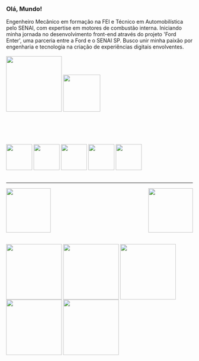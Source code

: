 ### Olá, Mundo!
Engenheiro Mecânico em formação na FEI e Técnico em Automobilística pelo SENAI, com expertise em motores de combustão interna. Iniciando minha jornada no desenvolvimento front-end através do projeto 'Ford Enter', uma parceria entre a Ford e o SENAI SP. Busco unir minha paixão por engenharia e tecnologia na criação de experiências digitais envolventes.
<br/>
<br/>
<img height="150" src="https://github-readme-stats.vercel.app/api?username=JoaoppedroFend&show_icons=true&theme=algolia&include_all_commits=true&count_private=true"/>  <img height="100" src="https://github-readme-stats.vercel.app/api/top-lang/?username=JoaoppedroFend&layout=compact&langs_count=16&theme=algonia"/>
<br/>
<br/>
<br/>
<br/>
<br/>
<br/>
<img height ="70" src="https://cdn.jsdelivr.net/gh/devicons/devicon/icons/vscode/vscode-original-wordmark.svg" > <img height ="70" src="https://cdn.jsdelivr.net/gh/devicons/devicon/icons/javascript/javascript-plain.svg" />   <img height="70" src="https://cdn.jsdelivr.net/gh/devicons/devicon/icons/html5/html5-plain-wordmark.svg" />  <img height ="70" src="https://cdn.jsdelivr.net/gh/devicons/devicon/icons/figma/figma-original.svg" />  <img height ="70" src="https://cdn.jsdelivr.net/gh/devicons/devicon/icons/css3/css3-plain-wordmark.svg" />
<br/>
<br/>
<hr>
<img  height ="120" src="https://github.com/JoaoppedroFend/JoaoppedroFend/assets/142447316/6e2658b4-2c21-4c60-ac76-77feb71866ac">   <img  align ="right" height ="120" src="https://github.com/JoaoppedroFend/JoaoppedroFend/assets/142447316/8eba311c-8c82-451e-a17f-4412fcf6fee3" >   
<br/>
<br/>

<img align="center" height="150" src="https://github.com/JoaoppedroFend/JoaoppedroFend/assets/142447316/ed57e1d2-d5ab-4a68-a52b-d95bcc50b902"> <img align="center" height="150" src="https://github.com/JoaoppedroFend/JoaoppedroFend/assets/142447316/0bc7f528-a776-48b9-bae1-bfa9a7bd113f"> <img  align="center" height="150" src="https://github.com/JoaoppedroFend/JoaoppedroFend/assets/142447316/0f5df5d6-5e00-4f2c-8822-67343b16b878"> <img align="center" height="150" src="https://github.com/JoaoppedroFend/JoaoppedroFend/assets/142447316/78b8d9d2-125a-40ac-855f-8dd0940512a5"> <img align="center" height="150" src="https://github.com/JoaoppedroFend/JoaoppedroFend/assets/142447316/dd38ae04-4494-49ce-8fe7-fc694c5f169e">


          


